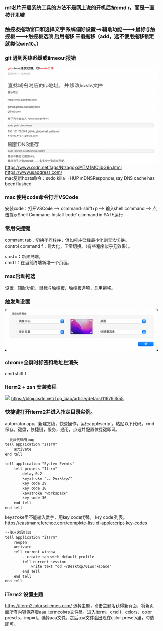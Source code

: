 ### m1芯片开启系统工具的方法不是网上说的开机后按cmd r，而是一直按开机键     

### 触控板拖动窗口和选择文字 系统偏好设置-->辅助功能--->鼠标与触控板--->触控板选项 启用拖移 三指拖移（add，选不使用拖移锁定就类似win10。） 

### git 遇到网络迟缓或timeout报错     
![](2022-06-09-10-19-44.png)        
https://www.csdn.net/tags/NtzaggxsMTM1MC1ibG9n.html     
https://www.ipaddress.com/          
mac更新hosts命令：sudo killall -HUP mDNSResponder;say DNS cache has been flushed        

### mac 使用code命令打开VSCode      
安装code：打开VSCode –> command+shift+p –> 输入shell command –> 点击提示Shell Command: Install ‘code’ command in PATH运行

### 常用快捷键      
commant tab：切换不同程序，但如程序已经最小化则无法切换。       
control command f：最大化，正常切换。（有些程序似乎无效果）。       

cmd n：新建终端。       
cmd t：在当前终端新增一个页面。

### mac启动拖选     
设置，辅助功能，鼠标与触控板，触控板选项，启用拖移。        

### 触发角设置      
![](img/pasteImage-2022-06-10-15-15-25.png)         

### chrome全屏时标签和地址栏消失    
cmd shift f

### Iterm2 + zsh 安装教程       
![](img/pasteImage-2022-06-11-14-36-36.png)
https://blog.csdn.net/Top_xiao/article/details/119790555


### 快捷键打开iterm2并进入指定目录实例。
automator.app，新建文稿，快速操作，运行applescript。粘贴以下代码。cmd保存，键盘，快捷键，服务，通用，点选并配置快捷键即可。

```
--此段代码有bug
tell application "iTerm"
	activate
end tell

tell application "System Events"
	tell process "Iterm"
		delay 0.2
		keystroke "cd Desktop/"
		key code 29
		key code 18
		keystroke "workspace"
		key code 36
	end tell
end tell
```     
keystroke里不能输入数字，用key code代替。
key code 列表。
https://eastmanreference.com/complete-list-of-applescript-key-codes


```
--使用这段代码
tell application "iTerm"
	reopen
	activate
	tell current window
		--create tab with default profile  
		tell current session
			write text "cd ~/Desktop/01workspace"
		end tell
	end tell
end tell
```

### iTerm2 设置主题        
https://iterm2colorschemes.com/ 选择主题，点击主题名获得新页面，将新页面所有内容保存着aaa.itermcolors文件里。进入iterm，cmd i，colors，color presets，import。选择aaa文件。之后aaa文件会出现在color presets里，勾选即可。